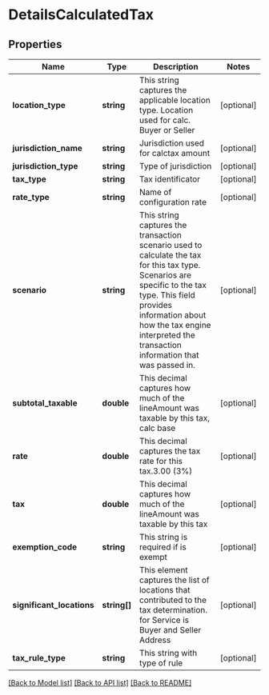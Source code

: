 # DetailsCalculatedTax

## Properties
Name | Type | Description | Notes
------------ | ------------- | ------------- | -------------
**location_type** | **string** | This string captures the applicable location type. Location used for calc. Buyer or Seller | [optional] 
**jurisdiction_name** | **string** | Jurisdiction used for calctax amount | [optional] 
**jurisdiction_type** | **string** | Type of jurisdiction | [optional] 
**tax_type** | **string** | Tax identificator | [optional] 
**rate_type** | **string** | Name of configuration rate | [optional] 
**scenario** | **string** | This string captures the transaction scenario used to calculate the tax for this tax type. Scenarios are specific to the tax type. This field provides information about how the tax engine interpreted the transaction information that was passed in. | [optional] 
**subtotal_taxable** | **double** | This decimal captures how much of the lineAmount was taxable by this tax, calc base | [optional] 
**rate** | **double** | This decimal captures the tax rate for this tax.3.00 (3%) | [optional] 
**tax** | **double** | This decimal captures how much of the lineAmount was taxable by this tax | [optional] 
**exemption_code** | **string** | This string is required if is exempt | [optional] 
**significant_locations** | **string[]** | This element captures the list of locations that contributed to the tax determination. for Service is Buyer and Seller Address | [optional] 
**tax_rule_type** | **string** | This string with type of rule | [optional] 

[[Back to Model list]](../README.md#documentation-for-models) [[Back to API list]](../README.md#documentation-for-api-endpoints) [[Back to README]](../README.md)



